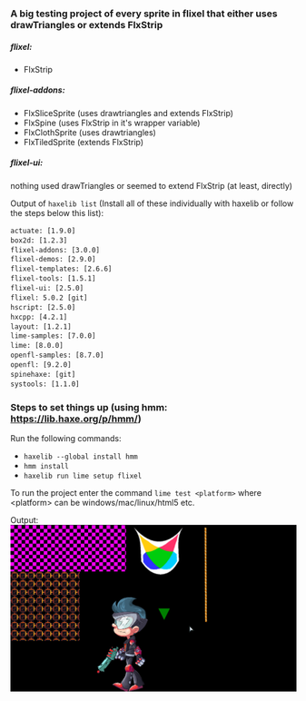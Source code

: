 ### A big testing project of every sprite in flixel that either uses drawTriangles or extends FlxStrip

##### flixel:
- FlxStrip

##### flixel-addons: 
- FlxSliceSprite (uses drawtriangles and extends FlxStrip)
- FlxSpine (uses FlxStrip in it's wrapper variable)
- FlxClothSprite (uses drawtriangles)
- FlxTiledSprite (extends FlxStrip)

##### flixel-ui:
nothing used drawTriangles or seemed to extend FlxStrip (at least, directly)

Output of `haxelib list` (Install all of these individually with haxelib or follow the steps below this list):
```cmd
actuate: [1.9.0]
box2d: [1.2.3]
flixel-addons: [3.0.0]
flixel-demos: [2.9.0]
flixel-templates: [2.6.6]
flixel-tools: [1.5.1]
flixel-ui: [2.5.0]
flixel: 5.0.2 [git]
hscript: [2.5.0]
hxcpp: [4.2.1]
layout: [1.2.1]
lime-samples: [7.0.0]
lime: [8.0.0]
openfl-samples: [8.7.0]
openfl: [9.2.0]
spinehaxe: [git]
systools: [1.1.0]
```

### Steps to set things up (using hmm: https://lib.haxe.org/p/hmm/)
Run the following commands:
- `haxelib --global install hmm`
- `hmm install`
- `haxelib run lime setup flixel`

To run the project enter the command
`lime test <platform>` where &lt;platform&gt; can be windows/mac/linux/html5 etc.

Output:
<img src="./output.png" />
